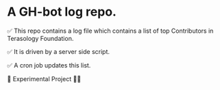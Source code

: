 # A GH-bot log repo.

✅ This repo contains a log file which contains a list of top Contributors in Terasology Foundation.

✅ It is driven by a server side script.

✅ A cron job updates this list.

🔭 Experimental Project 🧪🥼
